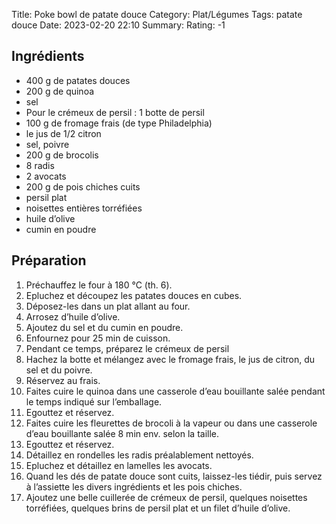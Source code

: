Title: Poke bowl de patate douce
Category: Plat/Légumes
Tags: patate douce
Date: 2023-02-20 22:10
Summary: 
Rating: -1 

## Ingrédients

- 400 g de patates douces
- 200 g de quinoa
- sel
- Pour le crémeux de persil : 1 botte de persil
- 100 g de fromage frais (de type Philadelphia)
- le jus de 1/2 citron
- sel, poivre
- 200 g de brocolis
- 8 radis
- 2 avocats
- 200 g de pois chiches cuits
- persil plat
- noisettes entières torréfiées
- huile d’olive
- cumin en poudre

## Préparation

1. Préchauffez le four à 180 °C (th. 6).
2. Epluchez et découpez les patates douces en cubes.
3. Déposez-les dans un plat allant au four.
4. Arrosez d’huile d’olive.
5. Ajoutez du sel et du cumin en poudre.
6. Enfournez pour 25 min de cuisson.
7. Pendant ce temps, préparez le crémeux de persil
8. Hachez la botte et mélangez avec le fromage frais, le jus de citron, du sel et du poivre.
9. Réservez au frais.
10. Faites cuire le quinoa dans une casserole d’eau bouillante salée pendant le temps indiqué sur l’emballage.
11. Egouttez et réservez.
12. Faites cuire les fleurettes de brocoli à la vapeur ou dans une casserole d’eau bouillante salée 8 min env. selon la taille.
13. Egouttez et réservez.
14. Détaillez en rondelles les radis préalablement nettoyés.
15. Epluchez et détaillez en lamelles les avocats.
16. Quand les dés de patate douce sont cuits, laissez-les tiédir, puis servez à l’assiette les divers ingrédients et les pois chiches.
17. Ajoutez une belle cuillerée de crémeux de persil, quelques noisettes torréfiées, quelques brins de persil plat et un filet d’huile d’olive.
